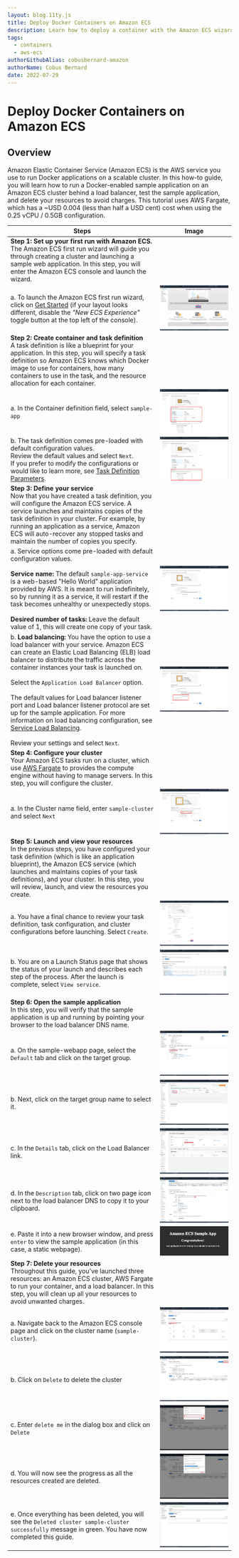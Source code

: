 ```yaml
---
layout: blog.11ty.js
title: Deploy Docker Containers on Amazon ECS
description: Learn how to deploy a container with the Amazon ECS wizard
tags:
  - containers
  - aws-ecs
authorGithubAlias: cobusbernard-amazon
authorName: Cobus Bernard
date: 2022-07-29
---
```


# Deploy Docker Containers on Amazon ECS
## Overview
Amazon Elastic Container Service (Amazon ECS) is the AWS service you use to run Docker applications on a scalable cluster. In this how-to guide, you will learn how to run a Docker-enabled sample application on an Amazon ECS cluster behind a load balancer, test the sample application, and delete your resources to avoid charges. This tutorial uses AWS Fargate, which has a ~USD 0.004 (less than half a USD cent)
cost when using the 0.25 vCPU / 0.5GB configuration.

| Steps | Image|
| --- | --- |
| **Step 1: Set up your first run with Amazon ECS.** <br/> The Amazon ECS first run wizard will guide you through creating a cluster and launching a sample web application. In this step, you will enter the Amazon ECS console and launch the wizard. |
|a. To launch the Amazon ECS first run wizard, click on [Get Started](https://us-west-1.console.aws.amazon.com/ecs/home?region=us-west-1#/firstRun) (if your layout looks different, disable the _"New ECS Experience"_ toggle button at the top left of the console). | ![ECS Fargate Wizard](./images/ecs_wizard_step_1.png) |
|**Step 2: Create container and task definition** <br/> A task definition is like a blueprint for your application. In this step, you will specify a task definition so Amazon ECS knows which Docker image to use for containers, how many containers to use in the task, and the resource allocation for each container.  | |
| a. In the Container definition field, select `sample-app` | ![Select Sample App](./images/ecs_wizard_step_2a.png) |
| b. The task definition comes pre-loaded with default configuration values. <br/> Review the default values and select `Next`. <br/> If you prefer to modify the configurations or would like to learn more, see [Task Definition Parameters](http://docs.aws.amazon.com/AmazonECS/latest/developerguide/task_definition_parameters.html?p=gsrc&c=ho_ddc). | ![Select Sample App](./images/ecs_wizard_step_2b.png) |
| **Step 3: Define your service** <br/> Now that you have created a task definition, you will configure the Amazon ECS service. A service launches and maintains copies of the task definition in your cluster. For example, by running an application as a service, Amazon ECS will auto-recover any stopped tasks and maintain the number of copies you specify. |
| a. Service options come pre-loaded with default configuration values. <br/><br/> **Service name:** The default `sample-app-service` is a web-based "Hello World" application provided by AWS. It is meant to run indefinitely, so by running it as a service, it will restart if the task becomes unhealthy or unexpectedly stops. <br/><br/> **Desired number of tasks:** Leave the default value of 1, this will create one copy of your task. | ![Review Service name](./images/ecs_wizard_step_3a.png) |
|b. **Load balancing:** You have the option to use a load balancer with your service. Amazon ECS can create an Elastic Load Balancing (ELB) load balancer to distribute the traffic across the container instances your task is launched on. <br/><br/>Select the `Application Load Balancer` option. <br/><br/>The default values for Load balancer listener port and Load balancer listener protocol are set up for the sample application. For more information on load balancing configuration, see [Service Load Balancing](http://docs.aws.amazon.com/AmazonECS/latest/developerguide/service-load-balancing.html?p=gsrc&c=ho_ddc). <br/><br/>Review your settings and select `Next`. | ![Use Application Load Balancer](./images/ecs_wizard_step_3b.png) |
| **Step 4: Configure your cluster** <br/>Your Amazon ECS tasks run on a cluster, which use [AWS Fargate](https://aws.amazon.com/fargate/) to provides the compute engine without having to manage servers. In this step, you will configure the cluster.
|a. In the Cluster name field, enter `sample-cluster` and select `Next`| ![Set cluster name](./images/ecs_wizard_step_4.png) |
| **Step 5: Launch and view your resources** <br/>In the previous steps, you have configured your task definition (which is like an application blueprint), the Amazon ECS service (which launches and maintains copies of your task definitions), and your cluster. In this step, you will review, launch, and view the resources you create. | | 
| a. You have a final chance to review your task definition, task configuration, and cluster configurations before launching. Select `Create`. | ![Create Cluster](./images/ecs_wizard_step_5a.png) | 
|b. You are on a Launch Status page that shows the status of your launch and describes each step of the process. After the launch is complete, select `View service`. | ![View Service](./images/ecs_wizard_step_5b.png) | 
| **Step 6: Open the sample application** <br/> In this step, you will verify that the sample application is up and running by pointing your browser to the load balancer DNS name. | |
|a. On the sample-webapp page, select the `Default` tab and click on the target group. | ![Select Target Group](./images/ecs_wizard_step_6a.png) |
|b. Next, click on the target group name to select it. | ![Select Target Group](./images/ecs_wizard_step_6b.png) |
|c. In the `Details` tab, click on the Load Balancer link. | ![Select Load Balancer](./images/ecs_wizard_step_6c.png) |
|d. In the `Description` tab, click on two page icon next to the load balancer DNS to copy it to your clipboard.| ![Copy Load Balancer DNS link](./images/ecs_wizard_step_6d.png) |
|e. Paste it into a new browser window, and press `enter` to view the sample application (in this case, a static webpage). | ![Open sample app in the browser](./images/ecs_wizard_step_6e.png) |
| **Step 7: Delete your resources** <br/> Throughout this guide, you've launched three resources: an Amazon ECS cluster, AWS Fargate to run your container, and a load balancer. In this step, you will clean up all your resources to avoid unwanted charges.
| a. Navigate back to the Amazon ECS console page and click on the cluster name (`sample-cluster`). | ![Select sample-cluster ECS cluster](./images/ecs_wizard_step_7a.png) |
|b. Click on `Delete` to delete the cluster | ![Delete ECS cluster](./images/ecs_wizard_step_7b.png) |
|c. Enter `delete me` in the dialog box and click on `Delete` | ![Confirm delete ECS cluster](./images/ecs_wizard_step_7c.png) |
|d. You will now see the progress as all the resources created are deleted. | ![ECS Cluster delete progress](./images/ecs_wizard_step_7d.png) |
|e. Once everything has been deleted, you will see the `Deleted cluster sample-cluster successfully` message in green. You have now completed this guide. | ![ECS Cluster delete complete](./images/ecs_wizard_step_7e.png) | 